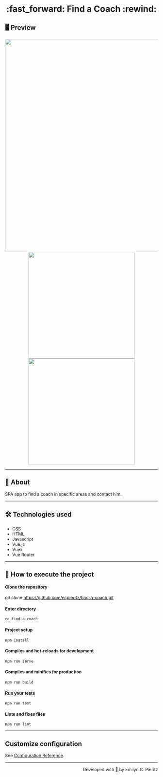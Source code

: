 <h1 align = "center"> :fast_forward: Find a Coach :rewind: </h1>

## 🖥 Preview
<p align = "center">
  <img src = "https://github.com/ecpieritz/xxx" width = "700" height = "auto">
  <img src = "https://github.com/ecpieritz/xxx" width = "350" height = "auto">
  <img src = "https://github.com/ecpieritz/xxx" width = "350" height = "auto">
</p>

---

## 📖 About
<p>SPA app to find a coach in specific areas and contact him.</p>

---

## 🛠 Technologies used
- CSS
- HTML
- Javascript
- Vue.js
- Vuex
- Vue Router

---


## 🚀 How to execute the project
#### Clone the repository
git clone https://github.com/ecpieritz/find-a-coach.git

#### Enter directory
`cd find-a-coach`

#### Project setup
`npm install`

#### Compiles and hot-reloads for development
`npm run serve`

#### Compiles and minifies for production
`npm run build`

#### Run your tests
`npm run test`

#### Lints and fixes files
`npm run lint`

---
## Customize configuration
See [Configuration Reference](https://cli.vuejs.org/config/).

---
<p align = "right">Developed with 💙 by Emilyn C. Pieritz</p>

